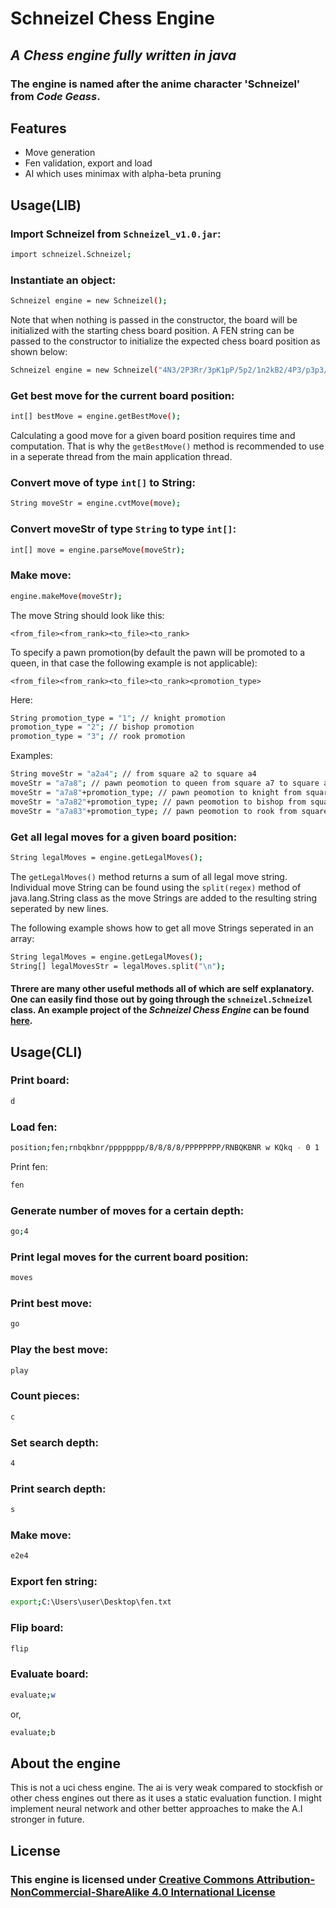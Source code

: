 # Schneizel Chess Engine
## _A Chess engine fully written in java_

### The engine is named after the anime character 'Schneizel'  from _Code Geass_.

## Features

- Move generation
- Fen validation, export and load
- AI which uses minimax with alpha-beta pruning

## Usage(LIB)

### Import Schneizel from `Schneizel_v1.0.jar`:

```sh
import schneizel.Schneizel;
```

### Instantiate an object:

```sh
Schneizel engine = new Schneizel();
```

Note that when nothing is passed in the constructor, the board will be initialized with the
starting chess board position. A FEN string can be passed to the constructor to initialize the
expected chess board position as shown below:

```sh
Schneizel engine = new Schneizel("4N3/2P3Rr/3pK1pP/5p2/1n2kB2/4P3/p3p3/5N2 w - - 0 1");
```


### Get best move for the current board position:

```sh
int[] bestMove = engine.getBestMove();
```

Calculating a good move for a given board position requires time and computation.
That is why the `getBestMove()` method is recommended to use in a seperate thread from the main application thread.

### Convert move of type `int[]` to String:

```sh
String moveStr = engine.cvtMove(move);
```

### Convert moveStr of type `String` to type `int[]`:

```sh
int[] move = engine.parseMove(moveStr);
```

### Make move:

```sh
engine.makeMove(moveStr);
```

The move String should look like this:

```
<from_file><from_rank><to_file><to_rank>
```

To specify a pawn promotion(by default the pawn will be promoted to a queen, in that case the following example is not applicable):

```
<from_file><from_rank><to_file><to_rank><promotion_type>
```

Here:

```sh
String promotion_type = "1"; // knight promotion
promotion_type = "2"; // bishop promotion
promotion_type = "3"; // rook promotion
```

Examples:

```sh
String moveStr = "a2a4"; // from square a2 to square a4
moveStr = "a7a8"; // pawn peomotion to queen from square a7 to square a8
moveStr = "a7a8"+promotion_type; // pawn peomotion to knight from square a7 to square a8 where promotion_type = 1
moveStr = "a7a82"+promotion_type; // pawn peomotion to bishop from square a7 to square a8 where promotion_type = 2
moveStr = "a7a83"+promotion_type; // pawn peomotion to rook from square a7 to square a8 where promotion_type = 3
```

### Get all legal moves for a given board position:

```sh
String legalMoves = engine.getLegalMoves();
```

The `getLegalMoves()` method returns a sum of all legal move string. Individual move String can be found using the `split(regex)` method of java.lang.String class as the move Strings are added to the resulting string seperated by new lines.

The following example shows how to get all move Strings seperated in an array:

```sh
String legalMoves = engine.getLegalMoves();
String[] legalMovesStr = legalMoves.split("\n");
```

#### Threre are many other useful methods all of which are self explanatory. One can easily find  those out by going through the `schneizel.Schneizel` class. An example project of the _Schneizel Chess Engine_ can be found [here](https://github.com/mubashirtanveerayon/My-Games/tree/master/Chess%20Game).

## Usage(CLI)

### Print board:

```sh
d
```

### Load fen:

```sh
position;fen;rnbqkbnr/pppppppp/8/8/8/8/PPPPPPPP/RNBQKBNR w KQkq - 0 1
```

Print fen:

```sh
fen
```

### Generate number of moves for a certain depth:

```sh
go;4
```
### Print legal moves for the current board position:

```sh
moves
```

### Print best move:

```sh
go
```

### Play the best move:

```sh
play
```

### Count pieces:
```sh
c
```

### Set search depth:

```sh
4
```

### Print search depth:

```sh
s
```

### Make move:

```sh
e2e4
```

### Export fen string:

```sh
export;C:\Users\user\Desktop\fen.txt
```

### Flip board:

```sh
flip
```

### Evaluate board:

```sh
evaluate;w
```

or,

```sh
evaluate;b
```

## About the engine
This is not a uci chess engine. The ai is very weak compared to stockfish or other chess engines out there as it uses a static evaluation function. I might implement neural network and other better approaches to make the A.I stronger in future.

## License

### This engine is licensed under [Creative Commons Attribution-NonCommercial-ShareAlike 4.0 International License](https://creativecommons.org/licenses/by-nc-sa/4.0/)
